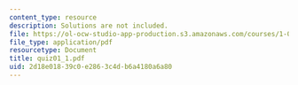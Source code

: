 ```yaml
---
content_type: resource
description: Solutions are not included.
file: https://ol-ocw-studio-app-production.s3.amazonaws.com/courses/1-017-computing-and-data-analysis-for-environmental-applications-fall-2003/2d18e01839c0e2863c4db6a4180a6a80_quiz01_1.pdf
file_type: application/pdf
resourcetype: Document
title: quiz01_1.pdf
uid: 2d18e018-39c0-e286-3c4d-b6a4180a6a80
---
```

